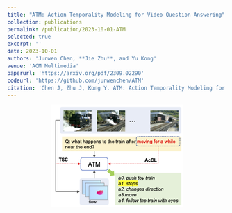 ```yaml
---
title: "ATM: Action Temporality Modeling for Video Question Answering"
collection: publications
permalink: /publication/2023-10-01-ATM
selected: true
excerpt: ''
date: 2023-10-01
authors: 'Junwen Chen, **Jie Zhu**, and Yu Kong'
venue: 'ACM Multimedia'
paperurl: 'https://arxiv.org/pdf/2309.02290'
codeurl: 'https://github.com/junwenchen/ATM'
citation: 'Chen J, Zhu J, Kong Y. ATM: Action Temporality Modeling for Video Question Answering[C]//Proceedings of the 31st ACM International Conference on Multimedia. 2023: 4886-4895.'
---
```


<div style="text-align: center;">
  <img src="../images/atm_teaser_mm23.png" alt="alt text">
</div>
